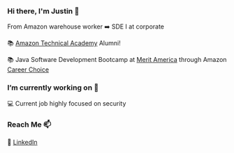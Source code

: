 ### Hi there, I'm Justin 👋

From Amazon warehouse worker ➡️ SDE I at corporate

📚 [Amazon Technical Academy](https://www.aboutamazon.com/workplace/upskilling-commitments) Alumni!

📚 Java Software Development Bootcamp at [Merit America](https://meritamerica.org/courses/java-development/) through Amazon [Career Choice](https://careerchoice.amazon/)

### I’m currently working on 🔭

💻 Current job highly focused on security
### Reach Me 📫

:briefcase: [LinkedIn](https://www.linkedin.com/in/mccarthydev/)



